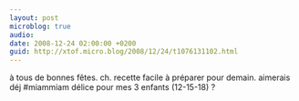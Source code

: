 ```yaml
---
layout: post
microblog: true
audio: 
date: 2008-12-24 02:00:00 +0200
guid: http://xtof.micro.blog/2008/12/24/t1076131102.html
---
```

à tous de bonnes fêtes. ch. recette facile à préparer pour demain. aimerais déj #miammiam délice pour mes 3 enfants (12-15-18) ?
